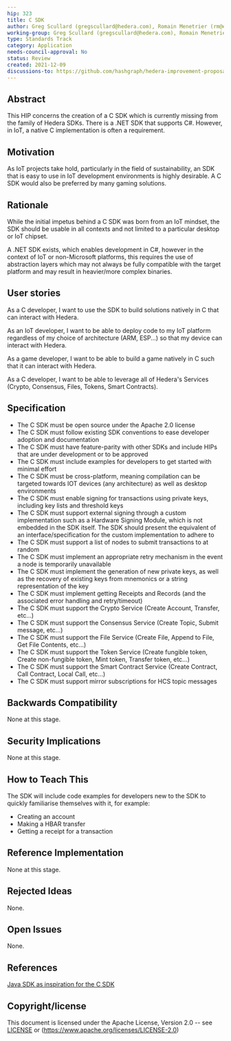 ```yaml
---
hip: 323
title: C SDK
author: Greg Scullard (gregscullard@hedera.com), Romain Menetrier (rm@emblock.co)
working-group: Greg Scullard (gregscullard@hedera.com), Romain Menetrier (rm@emblock.co)
type: Standards Track
category: Application
needs-council-approval: No
status: Review
created: 2021-12-09
discussions-to: https://github.com/hashgraph/hedera-improvement-proposal/discussions/325
---
```


## Abstract

This HIP concerns the creation of a C SDK which is currently missing from the family of Hedera SDKs. There is a .NET SDK that supports C#. However, in IoT, a native C implementation is often a requirement.

## Motivation

As IoT projects take hold, particularly in the field of sustainability, an SDK that is easy to use in IoT development environments is highly desirable. A C SDK would also be preferred by many gaming solutions.

## Rationale

While the initial impetus behind a C SDK was born from an IoT mindset, the SDK should be usable in all contexts and not limited to a particular desktop or IoT chipset.

A .NET SDK exists, which enables development in C#, however in the context of IoT or non-Microsoft platforms, this requires the use of abstraction layers which may not always be fully compatible with the target platform and may result in heavier/more complex binaries.

## User stories

As a C developer, I want to use the SDK to build solutions natively in C that can interact with Hedera.

As an IoT developer, I want to be able to deploy code to my IoT platform regardless of my choice of architecture (ARM, ESP...) so that my device can interact with Hedera.

As a game developer, I want to be able to build a game natively in C such that it can interact with Hedera.

As a C developer, I want to be able to leverage all of Hedera's Services (Crypto, Consensus, Files, Tokens, Smart Contracts).

## Specification

* The C SDK must be open source under the Apache 2.0 license
* The C SDK must follow existing SDK conventions to ease developer adoption and documentation
* The C SDK must have feature-parity with other SDKs and include HIPs that are under development or to be approved
* The C SDK must include examples for developers to get started with minimal effort
* The C SDK must be cross-platform, meaning compilation can be targeted towards IOT devices (any architecture) as well as desktop environments
* The C SDK must enable signing for transactions using private keys, including key lists and threshold keys
* The C SDK must support external signing through a custom implementation such as a Hardware Signing Module, which is not embedded in the SDK itself. The SDK should present the equivalent of an interface/specification for the custom implementation to adhere to
* The C SDK must support a list of nodes to submit transactions to at random
* The C SDK must implement an appropriate retry mechanism in the event a node is temporarily unavailable
* The C SDK must implement the generation of new private keys, as well as the recovery of existing keys from mnemonics or a string representation of the key
* The C SDK must implement getting Receipts and Records (and the associated error handling and retry/timeout)
* The C SDK must support the Crypto Service (Create Account, Transfer, etc...)
* The C SDK must support the Consensus Service (Create Topic, Submit message, etc...)
* The C SDK must support the File Service (Create File, Append to File, Get File Contents, etc...)
* The C SDK must support the Token Service (Create fungible token, Create non-fungible token, Mint token, Transfer token, etc...)
* The C SDK must support the Smart Contract Service (Create Contract, Call Contract, Local Call, etc...)
* The C SDK must support mirror subscriptions for HCS topic messages

## Backwards Compatibility

None at this stage.

## Security Implications

None at this stage.

## How to Teach This

The SDK will include code examples for developers new to the SDK to quickly familiarise themselves with it, for example:

* Creating an account
* Making a HBAR transfer
* Getting a receipt for a transaction

## Reference Implementation

None at this stage.

## Rejected Ideas

None.

## Open Issues

None.

## References

[Java SDK as inspiration for the C SDK](https://github.com/hashgraph/hedera-sdk-java)

## Copyright/license

This document is licensed under the Apache License, Version 2.0 -- see [LICENSE](../LICENSE) or (https://www.apache.org/licenses/LICENSE-2.0)
